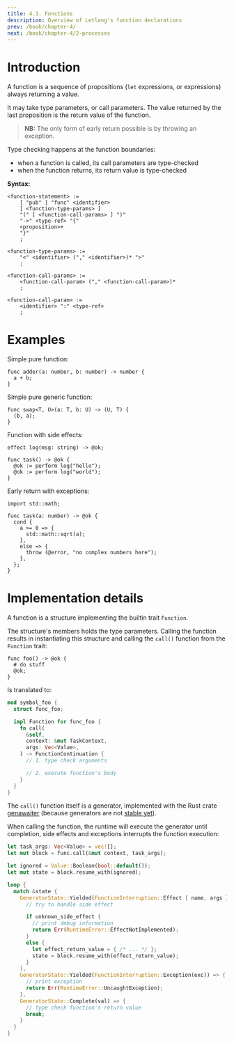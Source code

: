 ```yaml
---
title: 4.1. Functions
description: Overview of Letlang's function declarations
prev: /book/chapter-4/
next: /book/chapter-4/2-processes
---
```


# Introduction

A function is a sequence of propositions (`let` expressions, or expressions)
always returning a value.

It may take type parameters, or call parameters. The value returned by the last
proposition is the return value of the function.

> **NB:** The only form of early return possible is by throwing an exception.

Type checking happens at the function boundaries:

 - when a function is called, its call parameters are type-checked
 - when the function returns, its return value is type-checked

**Syntax:**

```bnf
<function-statement> :=
    [ "pub" ] "func" <identifier>
    [ <function-type-params> ]
    "(" [ <function-call-params> ] ")"
    "->" <type-ref> "{"
    <proposition>+
    "}"
    ;

<function-type-params> :=
    "<" <identifier> ("," <identifier>)* ">"
    ;

<function-call-params> :=
    <function-call-param> ("," <function-call-param>)*
    ;

<function-call-param> :=
    <identifier> ":" <type-ref>
    ;
```

# Examples

Simple pure function:

```letlang
func adder(a: number, b: number) -> number {
  a + b;
}
```

Simple pure generic function:

```letlang
func swap<T, U>(a: T, b: U) -> (U, T) {
  (b, a);
}
```

Function with side effects:

```letlang
effect log(msg: string) -> @ok;

func task() -> @ok {
  @ok := perform log("hello");
  @ok := perform log("world");
}
```

Early return with exceptions:

```letlang
import std::math;

func task(a: number) -> @ok {
  cond {
    a >= 0 => {
      std::math::sqrt(a);
    },
    else => {
      throw (@error, "no complex numbers here");
    },
  };
}
```

# Implementation details

A function is a structure implementing the builtin trait `Function`.

The structure's members holds the type parameters. Calling the function results
in instantiating this structure and calling the `call()` function from the
`Function` trait:

```letlang
func foo() -> @ok {
  # do stuff
  @ok;
}
```

Is translated to:

```rust
mod symbol_foo {
  struct func_foo;

  impl Function for func_foo {
    fn call(
      &self,
      context: &mut TaskContext,
      args: Vec<Value>,
    ) -> FunctionContinuation {
      // 1. type check arguments

      // 2. execute function's body
    }
  }
}
```

The `call()` function itself is a generator, implemented with the Rust crate
[genawaiter](https://docs.rs/genawaiter/) (because generators are not
[stable yet](https://doc.rust-lang.org/nightly/unstable-book/language-features/generators.html)).

When calling the function, the runtime will execute the generator until
completion, side effects and exceptions interrupts the function execution:

```rust
let task_args: Vec<Value> = vec![];
let mut block = func.call(&mut context, task_args);

let ignored = Value::Boolean(bool::default());
let mut state = block.resume_with(ignored);

loop {
  match &state {
    GeneratorState::Yielded(FunctionInterruption::Effect { name, args }) => {
      // try to handle side effect

      if unknown_side_effect {
        // print debug information
        return Err(RuntimeError::EffectNotImplemented);
      }
      else {
        let effect_return_value = { /* ... */ };
        state = block.resume_with(effect_return_value);
      }
    },
    GeneratorState::Yielded(FunctionInterruption::Exception(exc)) => {
      // print exception
      return Err(RuntimeError::UncaughtException);
    },
    GeneratorState::Complete(val) => {
      // type check function's return value
      break;
    }
  }
}
```